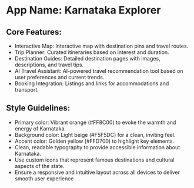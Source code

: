 # **App Name**: Karnataka Explorer

## Core Features:

- Interactive Map: Interactive map with destination pins and travel routes.
- Trip Planner: Curated itineraries based on interest and duration.
- Destination Guides: Detailed destination pages with images, descriptions, and travel tips.
- AI Travel Assistant: AI-powered travel recommendation tool based on user preferences and current trends.
- Booking Integration: Listings and links for accommodations and transport.

## Style Guidelines:

- Primary color: Vibrant orange (#FF8C00) to evoke the warmth and energy of Karnataka.
- Background color: Light beige (#F5F5DC) for a clean, inviting feel.
- Accent color: Golden yellow (#FFD700) to highlight key elements.
- Clean, readable typography to provide accessible information about Karnataka.
- Use custom icons that represent famous destinations and cultural aspects of the state.
- Ensure a responsive and intuitive layout across all devices to deliver smooth user experience